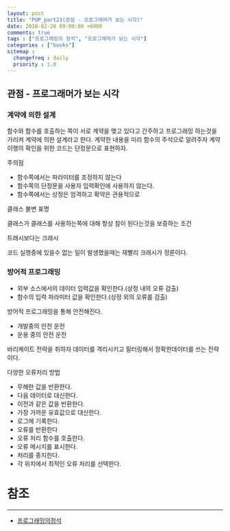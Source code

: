 ```yaml
---
layout: post
title: "POP_part23(관점 - 프로그래머가 보는 시각)"
date: 2018-02-28 09:00:00 +0900
comments: true
tags : ["프로그래밍의 정석", "프로그래머가 보는 시각"]
categories : ["books"]
sitemap :
  changefreq : daily
  priority : 1.0
---
```


## 관점 - 프로그래머가 보는 시각

### 계약에 의한 설계

함수와 함수를 호출하는 쪽이 서로 계약을 맺고 있다고 간주하고 프로그래밍 하는것을 가리켜 계약에 의한 설계라고 한다.
계약한 내용을 미리 함수의 주석으로 알려주자 계약이행의 확인을 위한 코드는 단정문으로 표현하자.

주의점

* 함수쪽에서는 파라미터를 조정하지 않는다
* 함수쪽의 단정문을 사용자 입력확인에 사용하지 않는다.
* 함수쪽에서는 상정은 엄격하고 확약은 관용적으로

클래스 불변 표명 

클래스가 클래스를 사용하는쪽에 대해 항상 참이 된다는것을 보증하는 조건

트래시보다는 크래시

코드 실행중에 있을수 없는 일이 발생했을때는 재빨리 크래시가 정론이다.

### 방어적 프로그래밍

* 외부 소스에서의 데이터 입력값을 확인한다.(상정 내의 오류 검출)
* 함수의 입력 파라미터 값을 확인한다.(상정 외의 오류를 검출)

방어적 프로그래밍을 통해 안전해진다.

* 개발중의 안전 운전
* 운용 중의 안전 운전

바리케이트 전략을 취하자
데이터를 격리시키고 필터링해서 정확한데이터를 쓰는 전략이다.

다양한 오류처리 방법

* 무해한 값을 반환한다.
* 다음 데이터로 대신한다.
* 이전과 같은 값을 반환한다.
* 가장 가까운 유효값으로 대신한다.
* 로그에 기록한다.
* 오류를 반환한다
* 오류 처리 함수를 호출한다.
* 오류 메시지를 표시한다.
* 처리를 중지한다.
* 각 위치에서 최적인 오류 처리를 선택한다.



# 참조
-----
* [프로그래밍의정석](http://www.yes24.com/24/Goods/55254076?Acode=101)

